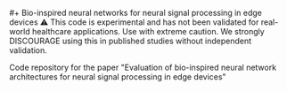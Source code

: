 #+ Bio-inspired neural networks for neural signal processing in edge devices
⚠️ This code is experimental and has not been validated for real-world healthcare applications. Use with extreme caution. We strongly DISCOURAGE using this in published studies without independent validation.

Code repository for the paper "Evaluation of bio-inspired neural network architectures for neural signal processing in edge devices"

